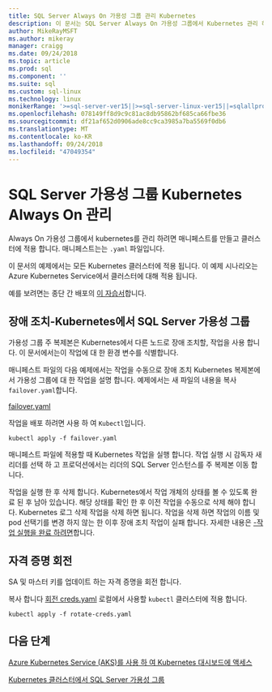 ```yaml
---
title: SQL Server Always On 가용성 그룹 관리 Kubernetes
description: 이 문서는 SQL Server Always On 가용성 그룹에서 Kubernetes 관리 하는 방법에 설명 합니다.
author: MikeRayMSFT
ms.author: mikeray
manager: craigg
ms.date: 09/24/2018
ms.topic: article
ms.prod: sql
ms.component: ''
ms.suite: sql
ms.custom: sql-linux
ms.technology: linux
monikerRange: '>=sql-server-ver15||>=sql-server-linux-ver15||=sqlallproducts-allversions'
ms.openlocfilehash: 078149ff8d9c9c81ac8db95862bf685ca66fbe36
ms.sourcegitcommit: df21af652d0906ade8cc9ca3985a7ba5569f0db6
ms.translationtype: MT
ms.contentlocale: ko-KR
ms.lasthandoff: 09/24/2018
ms.locfileid: "47049354"
---
```

# <a name="manage-sql-server-always-on-availability-group-kubernetes"></a>SQL Server 가용성 그룹 Kubernetes Always On 관리

Always On 가용성 그룹에서 kubernetes를 관리 하려면 매니페스트를 만들고 클러스터에 적용 합니다. 매니페스트는는 `.yaml` 파일입니다.  

이 문서의 예제에서는 모든 Kubernetes 클러스터에 적용 됩니다. 이 예제 시나리오는 Azure Kubernetes Service에서 클러스터에 대해 적용 됩니다.

예를 보려면는 종단 간 배포의 [이 자습서](tutorial-sql-server-ag-kubernetes.md)합니다.

## <a name="fail-over---sql-server-availability-group-on-kubernetes"></a>장애 조치-Kubernetes에서 SQL Server 가용성 그룹

가용성 그룹 주 복제본은 Kubernetes에서 다른 노드로 장애 조치할, 작업을 사용 합니다. 이 문서에서는이 작업에 대 한 환경 변수를 식별합니다.

매니페스트 파일의 다음 예제에서는 작업을 수동으로 장애 조치 Kubernetes 복제본에서 가용성 그룹에 대 한 작업을 설명 합니다. 예제에서는 새 파일의 내용을 복사 `failover.yaml`합니다.

[failover.yaml](https://github.com/Microsoft/sql-server-samples/blob/master/samples/features/high%20availability/Kubernetes/sample-deployment-script/templates/failover.yaml)

작업을 배포 하려면 사용 하 여 `Kubectl`입니다.

```azurecli
kubectl apply -f failover.yaml
```

매니페스트 파일에 적용할 때 Kubernetes 작업을 실행 합니다. 작업 실행 시 감독자 새 리더를 선택 하 고 프로덕션에서는 리더의 SQL Server 인스턴스를 주 복제본 이동 합니다.

작업을 실행 한 후 삭제 합니다. Kubernetes에서 작업 개체의 상태를 볼 수 있도록 완료 된 후 남아 있습니다. 해당 상태를 확인 한 후 이전 작업을 수동으로 삭제 해야 합니다. Kubernetes 로그 삭제 작업을 삭제 하면 됩니다. 작업을 삭제 하면 작업의 이름 및 pod 선택기를 변경 하지 않는 한 이후 장애 조치 작업이 실패 합니다. 자세한 내용은 [-작업 실행을 완료 하려면](https://kubernetes.io/docs/concepts/workloads/controllers/jobs-run-to-completion/)합니다.

## <a name="rotate-credentials"></a>자격 증명 회전

SA 및 마스터 키를 업데이트 하는 자격 증명을 회전 합니다.

복사 합니다 [회전 creds.yaml](https://github.com/Microsoft/sql-server-samples/tree/master/samples/features/high%20availability/Kubernetes/sample-deployment-script) 로컬에서 사용할 `kubectl` 클러스터에 적용 합니다.

```azurecli
kubectl apply -f rotate-creds.yaml
```

## <a name="next-steps"></a>다음 단계

[Azure Kubernetes Service (AKS)를 사용 하 여 Kubernetes 대시보드에 액세스](https://docs.microsoft.com/azure/aks/kubernetes-dashboard)

[Kubernetes 클러스터에서 SQL Server 가용성 그룹](sql-server-ag-kubernetes.md)